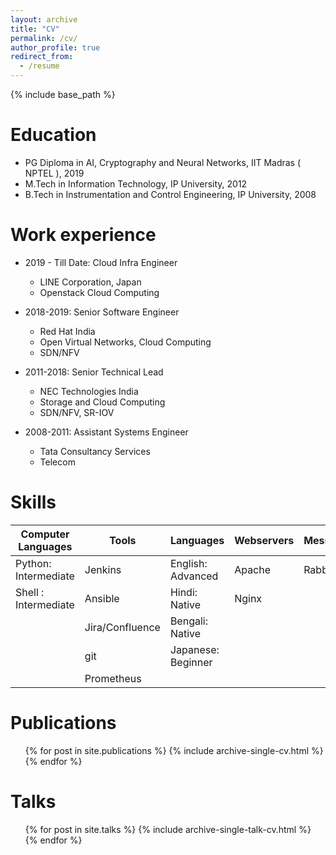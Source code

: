 ```yaml
---
layout: archive
title: "CV"
permalink: /cv/
author_profile: true
redirect_from:
  - /resume
---
```


{% include base_path %}

Education
======
* PG Diploma in AI, Cryptography and Neural Networks, IIT Madras ( NPTEL ), 2019
* M.Tech in Information Technology, IP University, 2012
* B.Tech in Instrumentation and Control Engineering, IP University, 2008

Work experience
======
* 2019 - Till Date: Cloud Infra Engineer
  * LINE Corporation, Japan
  * Openstack Cloud Computing 

* 2018-2019: Senior Software Engineer
  * Red Hat India
  * Open Virtual Networks, Cloud Computing
  * SDN/NFV
  
* 2011-2018: Senior Technical Lead
  * NEC Technologies India
  * Storage and Cloud Computing 
  * SDN/NFV, SR-IOV

* 2008-2011: Assistant Systems Engineer
  * Tata Consultancy Services
  * Telecom 
  
Skills
======

| Computer Languages| Tools| Languages|Webservers|Messaging|Platforms|
|--------------------|------|----------|---------|---------|---------|
| Python: Intermediate|Jenkins|English: Advanced|Apache|RabbitMq|Kubernetes|
| Shell : Intermediate|Ansible|Hindi: Native|Nginx|||
|                    | Jira/Confluence |Bengali: Native||||
|                    | git  |Japanese: Beginner||||
|                    |Prometheus|              ||||

Publications
======
  <ul>{% for post in site.publications %}
    {% include archive-single-cv.html %}
  {% endfor %}</ul>
  
Talks
======
  <ul>{% for post in site.talks %}
    {% include archive-single-talk-cv.html %}
  {% endfor %}</ul>
